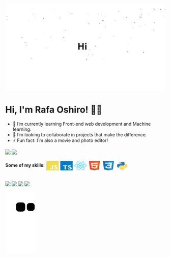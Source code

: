 <p align="center">
  <img src="https://github.com/Reshzera/Reshzera/blob/main/ezgif.com-gif-maker.gif">
</p>
<h1>Hi, I'm Rafa Oshiro! 👋🏼</h1>

- 🌱 I’m currently learning Front-end web development and Machine learning.
- 👯 I’m looking to collaborate in projects that make the difference.
- ⚡ Fun fact: I´m also a movie and photo editor!
<div>
  <img height="180em" src="https://github-readme-stats.vercel.app/api?username=Reshzera&show_icons=true&theme=dark&include_all_commits=true&count_private=true"/>
  <img width="400em" src="https://github-readme-stats.vercel.app/api/top-langs/?username=Reshzera&layout=compact&langs_count=7&theme=dark"/>
</div>

<div style="display: inline_block"><br>
  <strong>Some of my skills:</strong>
  <img align="center" alt="Rafa-Js" height="30" width="40" src="https://raw.githubusercontent.com/devicons/devicon/master/icons/javascript/javascript-plain.svg">
  <img align="center" alt="Rafa-Ts" height="30" width="40" src="https://raw.githubusercontent.com/devicons/devicon/master/icons/typescript/typescript-plain.svg">
  <img align="center" alt="Rafa-React" height="30" width="40" src="https://raw.githubusercontent.com/devicons/devicon/master/icons/react/react-original.svg">
  <img align="center" alt="Rafa-HTML" height="30" width="40" src="https://raw.githubusercontent.com/devicons/devicon/master/icons/html5/html5-original.svg">
  <img align="center" alt="Rafa-CSS" height="30" width="40" src="https://raw.githubusercontent.com/devicons/devicon/master/icons/css3/css3-original.svg">
  <img align="center" alt="Rafa-Python" height="30" width="40" src="https://raw.githubusercontent.com/devicons/devicon/master/icons/python/python-original.svg">
</div>
<br>
<br>
<div>
  <a href="https://www.instagram.com/rafa_0oshiro/?hl=en" target="_blank"><img src="https://img.shields.io/badge/-Instagram-%23E4405F?style=for-the-badge&logo=instagram&logoColor=white" target="_blank"></a>
 	<a href="https://wa.me/55067999751313" target="_blank"><img src="https://img.shields.io/badge/WhatsApp-25D366?style=for-the-badge&logo=whatsapp&logoColor=white" target="_blank"></a> 
  <a href = "mailto:reoshiro13@gmail.com"><img src="https://img.shields.io/badge/-Gmail-%23333?style=for-the-badge&logo=gmail&logoColor=white" target="_blank"></a>
  <a href="https://www.linkedin.com/in/rafael-oshiro-439000200/" target="_blank"><img src="https://img.shields.io/badge/-LinkedIn-%230077B5?style=for-the-badge&logo=linkedin&logoColor=white" target="_blank"></a> 
 
  ![Snake animation](https://github.com/rafaballerini/rafaballerini/blob/output/github-contribution-grid-snake.svg)
 
</div>
